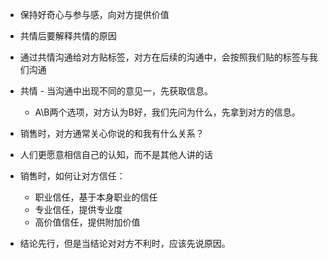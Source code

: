 * 保持好奇心与参与感，向对方提供价值

* 共情后要解释共情的原因

* 通过共情沟通给对方贴标签，对方在后续的沟通中，会按照我们贴的标签与我们沟通

* 共情 - 当沟通中出现不同的意见一，先获取信息。
  * A\B两个选项，对方认为B好，我们先问为什么，先拿到对方的信息。

* 销售时，对方通常关心你说的和我有什么关系？

* 人们更愿意相信自己的认知，而不是其他人讲的话

* 销售时，如何让对方信任：
  * 职业信任，基于本身职业的信任
  * 专业信任，提供专业度
  * 高价值信任，提供附加价值

* 结论先行，但是当结论对对方不利时，应该先说原因。